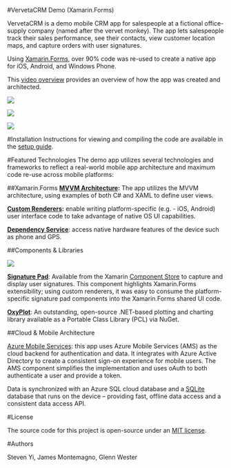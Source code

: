 #VervetaCRM Demo (Xamarin.Forms)

VervetaCRM is a demo mobile CRM app for salespeople at a fictional office-supply company (named after the vervet monkey).  The app lets  salespeople track their sales performance, see their contacts, view customer location maps, and capture orders with user signatures.

Using [Xamarin.Forms](http://xamarin.com/forms), over 90% code was re-used to create a native app for iOS, Android, and Windows Phone. 

This [video overview](https://www.youtube.com/watch?v=19Hs8wzeC7w) provides an overview of how the app was created and architected.

![](https://github.com/xamarin/VervetaCRM/blob/master/markdown-graphics/VervetaDashboard.png)

![](https://github.com/xamarin/VervetaCRM/blob/master/markdown-graphics/VervetaMaps.png)

![](https://github.com/xamarin/VervetaCRM/blob/master/markdown-graphics/VervetaCatalog.png)

#Installation
Instructions for viewing and compiling the code are available in the [setup guide](https://github.com/xamarin/VervetaCRM/wiki/Setup-Instructions).

#Featured Technologies
The demo app utilizes several technologies and frameworks to reflect a real-world mobile app architecture and maximum code re-use across mobile platforms:

##Xamarin.Forms
**[MVVM Architecture](http://www.google.com/url?q=http%3A%2F%2Fdeveloper.xamarin.com%2Fguides%2Fcross-platform%2Fxamarin-forms%2Fxaml-for-xamarin-forms%2Fdata_bindings_to_mvvm%2F&sa=D&sntz=1&usg=AFQjCNFxdmJBNbm8-tWJ0CIXuN0fN2v6aA):** The app utilizes the MVVM architecture, using examples of both C# and XAML to define user views.

**[Custom Renderers](http://www.google.com/url?q=http%3A%2F%2Fdeveloper.xamarin.com%2Fguides%2Fcross-platform%2Fxamarin-forms%2Fcustom-renderer%2F&sa=D&sntz=1&usg=AFQjCNGPqAndxlsRuCnyC65HcRW7YFoVsw):** enable writing platform-specific (e.g. - iOS, Android) user interface code to take advantage of native OS UI capabilities.

**[Dependency Service](http://www.google.com/url?q=http%3A%2F%2Fdeveloper.xamarin.com%2Fguides%2Fcross-platform%2Fxamarin-forms%2Fdependency-service%2F&sa=D&sntz=1&usg=AFQjCNFLXIS_LTyi3e1o5aSz0mdLjGbc8w)**: access native hardware features of the device such as phone and GPS.

##Components & Libraries

![](https://github.com/xamarin/VervetaCRM/blob/master/markdown-graphics/SigPad-ComponentStore.png) 

**[Signature Pad](https://www.google.com/url?q=https%3A%2F%2Fcomponents.xamarin.com%2Fview%2Fsignature-pad&sa=D&sntz=1&usg=AFQjCNHTI8Me1wTHH6vZOYlCrPRySjiPQw)**: Available from the Xamarin [Component Store](https://components.xamarin.com/) to capture and display user signatures.  This component highlights Xamarin.Forms extensibility; using custom renderers, it was easy to consume the platform-specific signature pad components into the Xamarin.Forms shared UI code.

**[OxyPlot](http://www.google.com/url?q=http%3A%2F%2Foxyplot.org%2F&sa=D&sntz=1&usg=AFQjCNGe7LMm2dEX-hGl3z0xWLu2Yvso0A)**: An outstanding, open-source .NET-based plotting and charting library available as a Portable Class Library (PCL) via NuGet.

##Cloud & Mobile Architecture

[Azure Mobile Services](http://azure.microsoft.com/en-us/services/mobile-services/): this app uses Azure Mobile Services (AMS) as the cloud backend for authentication and data.  It integrates with Azure Active Directory to create a consistent sign-on experience for mobile users.  The AMS component simplifies the implementation and uses oAuth to both authenticate a user and provide a token.

Data is synchronized with an Azure SQL cloud database and a [SQLite](http://sqlite.org/) database that runs on the device – providing fast, offline data access and a consistent data access API.

#License

The source code for this project is open-source under an [MIT license](http://www.google.com/url?q=http%3A%2F%2Fopensource.org%2Flicenses%2FMIT&sa=D&sntz=1&usg=AFQjCNHDbo7qf6bLsFB0hul9yFpGyirUdg).


#Authors


Steven Yi, James Montemagno, Glenn Wester
